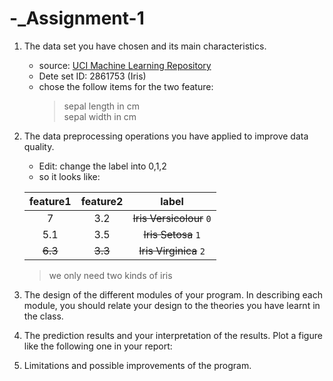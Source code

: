 # -_Assignment-1

1. The data set you have chosen and its main characteristics.  

   * source: [UCI Machine Learning Repository](http://archive.ics.uci.edu/ml)  
   * Dete set ID: 2861753 (Iris)  
   * chose the follow items for the two feature:  
     > sepal length in cm  
     > sepal width in cm  
     
2. The data preprocessing operations you have applied to improve data quality.  

   * Edit: change the label into 0,1,2  
   * so it looks like:  

    |feature1|feature2|label|  
    |:---:|:---:|:---:|  
    |7       |3.2     |~~Iris Versicolour~~ `0`|  
    |5.1     |3.5     |~~Iris Setosa~~ `1`     |  
    |~~6.3~~ |~~3.3~~ |~~Iris Virginica~~ `2`  |  
    >we only need two kinds of iris
    
3. The design of the different modules of your program. In describing each module,
you should relate your design to the theories you have learnt in the class.  

4. The prediction results and your interpretation of the results. Plot a figure like the
following one in your report:  

5. Limitations and possible improvements of the program.  
